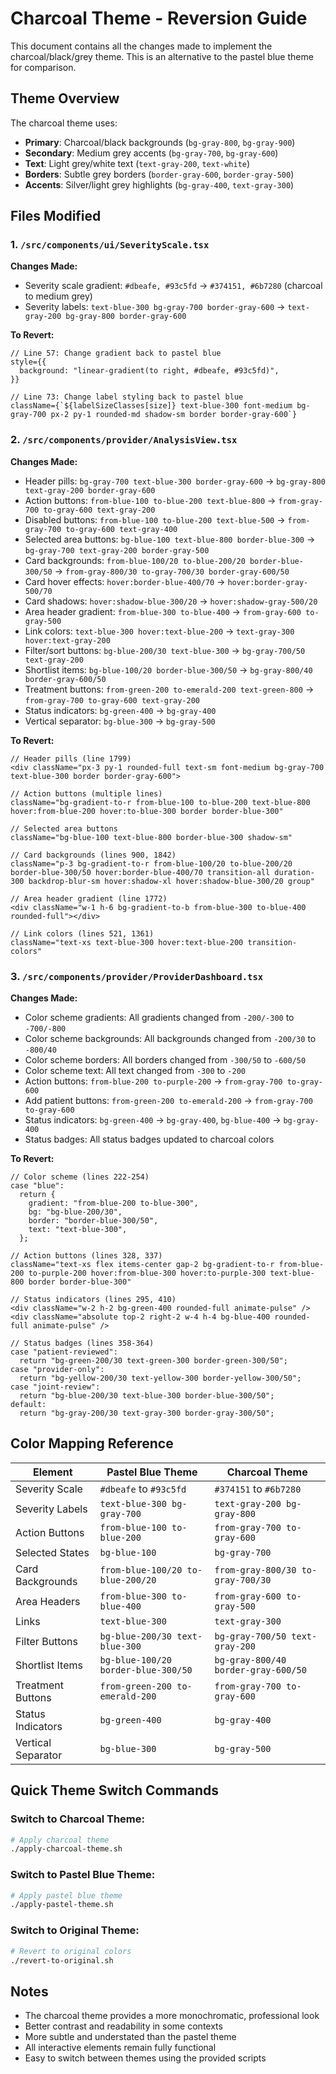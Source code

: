 # Charcoal Theme - Reversion Guide

This document contains all the changes made to implement the charcoal/black/grey theme. This is an alternative to the pastel blue theme for comparison.

## Theme Overview

The charcoal theme uses:

- **Primary**: Charcoal/black backgrounds (`bg-gray-800`, `bg-gray-900`)
- **Secondary**: Medium grey accents (`bg-gray-700`, `bg-gray-600`)
- **Text**: Light grey/white text (`text-gray-200`, `text-white`)
- **Borders**: Subtle grey borders (`border-gray-600`, `border-gray-500`)
- **Accents**: Silver/light grey highlights (`bg-gray-400`, `text-gray-300`)

## Files Modified

### 1. `/src/components/ui/SeverityScale.tsx`

**Changes Made:**

- Severity scale gradient: `#dbeafe, #93c5fd` → `#374151, #6b7280` (charcoal to medium grey)
- Severity labels: `text-blue-300 bg-gray-700 border-gray-600` → `text-gray-200 bg-gray-800 border-gray-600`

**To Revert:**

```tsx
// Line 57: Change gradient back to pastel blue
style={{
  background: "linear-gradient(to right, #dbeafe, #93c5fd)",
}}

// Line 73: Change label styling back to pastel blue
className={`${labelSizeClasses[size]} text-blue-300 font-medium bg-gray-700 px-2 py-1 rounded-md shadow-sm border border-gray-600`}
```

### 2. `/src/components/provider/AnalysisView.tsx`

**Changes Made:**

- Header pills: `bg-gray-700 text-blue-300 border-gray-600` → `bg-gray-800 text-gray-200 border-gray-600`
- Action buttons: `from-blue-100 to-blue-200 text-blue-800` → `from-gray-700 to-gray-600 text-gray-200`
- Disabled buttons: `from-blue-100 to-blue-200 text-blue-500` → `from-gray-700 to-gray-600 text-gray-400`
- Selected area buttons: `bg-blue-100 text-blue-800 border-blue-300` → `bg-gray-700 text-gray-200 border-gray-500`
- Card backgrounds: `from-blue-100/20 to-blue-200/20 border-blue-300/50` → `from-gray-800/30 to-gray-700/30 border-gray-600/50`
- Card hover effects: `hover:border-blue-400/70` → `hover:border-gray-500/70`
- Card shadows: `hover:shadow-blue-300/20` → `hover:shadow-gray-500/20`
- Area header gradient: `from-blue-300 to-blue-400` → `from-gray-600 to-gray-500`
- Link colors: `text-blue-300 hover:text-blue-200` → `text-gray-300 hover:text-gray-200`
- Filter/sort buttons: `bg-blue-200/30 text-blue-300` → `bg-gray-700/50 text-gray-200`
- Shortlist items: `bg-blue-100/20 border-blue-300/50` → `bg-gray-800/40 border-gray-600/50`
- Treatment buttons: `from-green-200 to-emerald-200 text-green-800` → `from-gray-700 to-gray-600 text-gray-200`
- Status indicators: `bg-green-400` → `bg-gray-400`
- Vertical separator: `bg-blue-300` → `bg-gray-500`

**To Revert:**

```tsx
// Header pills (line 1799)
<div className="px-3 py-1 rounded-full text-sm font-medium bg-gray-700 text-blue-300 border border-gray-600">

// Action buttons (multiple lines)
className="bg-gradient-to-r from-blue-100 to-blue-200 text-blue-800 hover:from-blue-200 hover:to-blue-300 border border-blue-300"

// Selected area buttons
className="bg-blue-100 text-blue-800 border-blue-300 shadow-sm"

// Card backgrounds (lines 900, 1842)
className="p-3 bg-gradient-to-r from-blue-100/20 to-blue-200/20 border-blue-300/50 hover:border-blue-400/70 transition-all duration-300 backdrop-blur-sm hover:shadow-xl hover:shadow-blue-300/20 group"

// Area header gradient (line 1772)
<div className="w-1 h-6 bg-gradient-to-b from-blue-300 to-blue-400 rounded-full"></div>

// Link colors (lines 521, 1361)
className="text-xs text-blue-300 hover:text-blue-200 transition-colors"
```

### 3. `/src/components/provider/ProviderDashboard.tsx`

**Changes Made:**

- Color scheme gradients: All gradients changed from `-200/-300` to `-700/-800`
- Color scheme backgrounds: All backgrounds changed from `-200/30` to `-800/40`
- Color scheme borders: All borders changed from `-300/50` to `-600/50`
- Color scheme text: All text changed from `-300` to `-200`
- Action buttons: `from-blue-200 to-purple-200` → `from-gray-700 to-gray-600`
- Add patient buttons: `from-green-200 to-emerald-200` → `from-gray-700 to-gray-600`
- Status indicators: `bg-green-400` → `bg-gray-400`, `bg-blue-400` → `bg-gray-400`
- Status badges: All status badges updated to charcoal colors

**To Revert:**

```tsx
// Color scheme (lines 222-254)
case "blue":
  return {
    gradient: "from-blue-200 to-blue-300",
    bg: "bg-blue-200/30",
    border: "border-blue-300/50",
    text: "text-blue-300",
  };

// Action buttons (lines 328, 337)
className="text-xs flex items-center gap-2 bg-gradient-to-r from-blue-200 to-purple-200 hover:from-blue-300 hover:to-purple-300 text-blue-800 border border-blue-300"

// Status indicators (lines 295, 410)
<div className="w-2 h-2 bg-green-400 rounded-full animate-pulse" />
<div className="absolute top-2 right-2 w-4 h-4 bg-blue-400 rounded-full animate-pulse" />

// Status badges (lines 358-364)
case "patient-reviewed":
  return "bg-green-200/30 text-green-300 border-green-300/50";
case "provider-only":
  return "bg-yellow-200/30 text-yellow-300 border-yellow-300/50";
case "joint-review":
  return "bg-blue-200/30 text-blue-300 border-blue-300/50";
default:
  return "bg-gray-200/30 text-gray-300 border-gray-300/50";
```

## Color Mapping Reference

| Element            | Pastel Blue Theme                   | Charcoal Theme                      |
| ------------------ | ----------------------------------- | ----------------------------------- |
| Severity Scale     | `#dbeafe` to `#93c5fd`              | `#374151` to `#6b7280`              |
| Severity Labels    | `text-blue-300 bg-gray-700`         | `text-gray-200 bg-gray-800`         |
| Action Buttons     | `from-blue-100 to-blue-200`         | `from-gray-700 to-gray-600`         |
| Selected States    | `bg-blue-100`                       | `bg-gray-700`                       |
| Card Backgrounds   | `from-blue-100/20 to-blue-200/20`   | `from-gray-800/30 to-gray-700/30`   |
| Area Headers       | `from-blue-300 to-blue-400`         | `from-gray-600 to-gray-500`         |
| Links              | `text-blue-300`                     | `text-gray-300`                     |
| Filter Buttons     | `bg-blue-200/30 text-blue-300`      | `bg-gray-700/50 text-gray-200`      |
| Shortlist Items    | `bg-blue-100/20 border-blue-300/50` | `bg-gray-800/40 border-gray-600/50` |
| Treatment Buttons  | `from-green-200 to-emerald-200`     | `from-gray-700 to-gray-600`         |
| Status Indicators  | `bg-green-400`                      | `bg-gray-400`                       |
| Vertical Separator | `bg-blue-300`                       | `bg-gray-500`                       |

## Quick Theme Switch Commands

### Switch to Charcoal Theme:

```bash
# Apply charcoal theme
./apply-charcoal-theme.sh
```

### Switch to Pastel Blue Theme:

```bash
# Apply pastel blue theme
./apply-pastel-theme.sh
```

### Switch to Original Theme:

```bash
# Revert to original colors
./revert-to-original.sh
```

## Notes

- The charcoal theme provides a more monochromatic, professional look
- Better contrast and readability in some contexts
- More subtle and understated than the pastel theme
- All interactive elements remain fully functional
- Easy to switch between themes using the provided scripts

